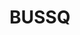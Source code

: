 ---
layout: work-post
title:  "BUSSQ"
image: /assets/img/projects/3d-art.png
type: work
role: Designer
time: "1.8 years"
kind: "Field Trial"
group:
---